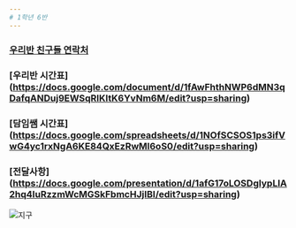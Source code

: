 ```yaml
---
# 1학년 6반 
---
```

### [우리반 친구들 연락처](https://docs.google.com/spreadsheets/d/1-OvozTHCJSz_N4zWYzXcisjLnLADOSOzRn4SkLB9k1Q/edit?usp=sharing)
### [우리반 시간표] (https://docs.google.com/document/d/1fAwFhthNWP6dMN3qDafqANDuj9EWSqRlKltK6YvNm6M/edit?usp=sharing)
### [담임쌤 시간표] (https://docs.google.com/spreadsheets/d/1NOfSCSOS1ps3ifVwG4yc1rxNgA6KE84QxEzRwMl6oS0/edit?usp=sharing)
### [전달사항] (https://docs.google.com/presentation/d/1afG17oLOSDgIypLIA2hq4IuRzzmWcMGSkFbmcHJjIBI/edit?usp=sharing)

![지구](https://raw.githubusercontent.com/yeseul91/1-6_2016/gh-pages/images/earth.jpg)

